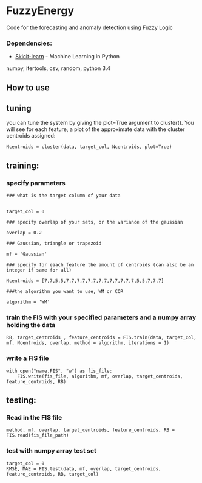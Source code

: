 # FuzzyEnergy
Code for the forecasting and anomaly detection using Fuzzy Logic

### Dependencies:

* [Skicit-learn](http://scikit-learn.org/) - Machine Learning in Python

numpy, itertools, csv, random, python 3.4

## How to use

## tuning
you can tune the system by giving the plot=True argument to cluster(). You will see for each feature, 
a plot of the approximate data with the cluster centroids assigned: 

```
Ncentroids = cluster(data, target_col, Ncentroids, plot=True)
```

## training:
### specify parameters

```
### what is the target column of your data


target_col = 0

### specify overlap of your sets, or the variance of the gaussian

overlap = 0.2	

### Gaussian, triangle or trapezoid

mf = 'Gaussian'

### specify for eaach feature the amount of centroids (can also be an integer if same for all)

Ncentroids = [7,7,5,5,7,7,7,7,7,7,7,7,7,7,7,7,7,5,5,7,7,7]

###the algorithm you want to use, WM or COR

algorithm = 'WM' 
```

### train the FIS with your specified parameters and a numpy array holding the data

```
RB, target_centroids , feature_centroids = FIS.train(data, target_col, mf, Ncentroids, overlap, method = algorithm, iterations = 1)
```

### write a FIS file

```
with open("name.FIS", "w") as fis_file:
    FIS.write(fis_file, algorithm, mf, overlap, target_centroids, feature_centroids, RB)
```

## testing:

### Read in the FIS file

```
method, mf, overlap, target_centroids, feature_centroids, RB = FIS.read(fis_file_path)
```

### test with numpy array test set

```
target_col = 0
RMSE, MAE = FIS.test(data, mf, overlap, target_centroids, feature_centroids, RB, target_col)
```


















